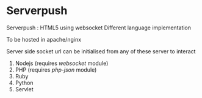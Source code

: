Serverpush
==========

Serverpush : HTML5 using websocket
Different language implementation

To be hosted in apache/nginx

Server side socket url can be initialised from any of these server to interact

1. Nodejs (requires *websocket* module)
2. PHP (requires *php-json* module)
3. Ruby
4. Python
5. Servlet
